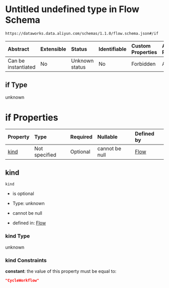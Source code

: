 # Untitled undefined type in Flow Schema

```txt
https://dataworks.data.aliyun.com/schemas/1.1.0/flow.schema.json#/if
```



| Abstract            | Extensible | Status         | Identifiable | Custom Properties | Additional Properties | Access Restrictions | Defined In                                                              |
| :------------------ | :--------- | :------------- | :----------- | :---------------- | :-------------------- | :------------------ | :---------------------------------------------------------------------- |
| Can be instantiated | No         | Unknown status | No           | Forbidden         | Allowed               | none                | [flow.schema.json\*](../../out/flow.schema.json "open original schema") |

## if Type

unknown

# if Properties

| Property      | Type          | Required | Nullable       | Defined by                                                                                                                |
| :------------ | :------------ | :------- | :------------- | :------------------------------------------------------------------------------------------------------------------------ |
| [kind](#kind) | Not specified | Optional | cannot be null | [Flow](flow-if-properties-kind.md "https://dataworks.data.aliyun.com/schemas/1.1.0/flow.schema.json#/if/properties/kind") |

## kind



`kind`

*   is optional

*   Type: unknown

*   cannot be null

*   defined in: [Flow](flow-if-properties-kind.md "https://dataworks.data.aliyun.com/schemas/1.1.0/flow.schema.json#/if/properties/kind")

### kind Type

unknown

### kind Constraints

**constant**: the value of this property must be equal to:

```json
"CycleWorkflow"
```
